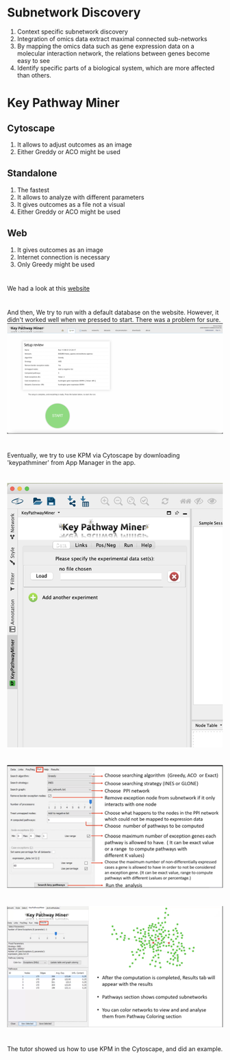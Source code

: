 # Subnetwork Discovery
1. Context specific subnetwork discovery
1. Integration of omics data extract maximal connected sub-networks
1. By mapping the omics data such as gene expression data on a molecular interaction network, the relations between genes become easy to see
1. Identify specific parts of a biological system, which are more affected than others.

# Key Pathway Miner

## Cytoscape
1. It allows to adjust outcomes as an image
1. Either Greddy or ACO might be used

## Standalone
1. The fastest
1. It allows to analyze with different parameters
1. It gives outcomes as a file not a visual
1. Either Greddy or ACO might be used

## Web
1. It gives outcomes as an image
1. Internet connection is necessary
1. Only Greedy might be used

#
We had a look at this [website](https://keypathwayminer.compbio.sdu.dk/keypathwayminer/)
# 
And then, We try to run with a default database on the website. However, it didn't worked well when we pressed to start. There was a problem for sure.
![ss](ss.png)

#

Eventually, we try to use KPM via Cytoscape by downloading 'keypathminer' from App Manager in the app.

#
![ss](ss1.png)
#
![ss](ss2.png)
#
![ss](ss3.png)
#

 The tutor showed us how to use KPM in the Cytoscape, and did an example.




